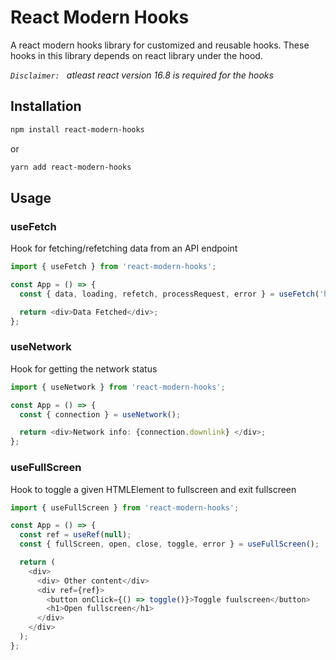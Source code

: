 # React Modern Hooks

A react modern hooks library for customized and reusable hooks.
These hooks in this library depends on react library under the hood.

_`Disclaimer: ` atleast react version 16.8 is required for the hooks_

## Installation

```bash
npm install react-modern-hooks

```

or

```bash
yarn add react-modern-hooks
```

## Usage

### useFetch

Hook for fetching/refetching data from an API endpoint

```ts
import { useFetch } from 'react-modern-hooks';

const App = () => {
  const { data, loading, refetch, processRequest, error } = useFetch('https://jsonplaceholder.typicode.com/todos');

  return <div>Data Fetched</div>;
};
```

### useNetwork

Hook for getting the network status

```ts
import { useNetwork } from 'react-modern-hooks';

const App = () => {
  const { connection } = useNetwork();

  return <div>Network info: {connection.downlink} </div>;
};
```

### useFullScreen

Hook to toggle a given HTMLElement to fullscreen and exit fullscreen

```ts
import { useFullScreen } from 'react-modern-hooks';

const App = () => {
  const ref = useRef(null);
  const { fullScreen, open, close, toggle, error } = useFullScreen();

  return (
    <div>
      <div> Other content</div>
      <div ref={ref}>
        <button onClick={() => toggle()}>Toggle fuulscreen</button>
        <h1>Open fullscreen</h1>
      </div>
    </div>
  );
};
```
